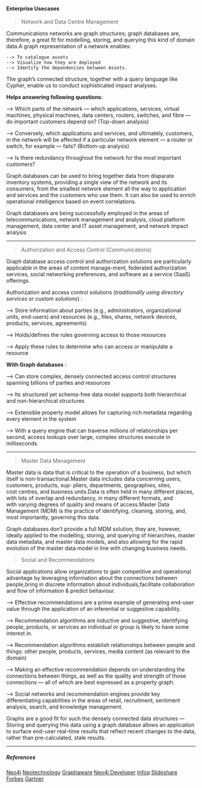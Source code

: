 #### Enterprise Usecases

> Network and Data Centre Management

Communications networks are graph structures; graph databases are, therefore, a great fit for modelling, storing, and querying this kind of domain data.A graph representation of a network enables:

    --> To catalogue assets
    --> Visualize how they are deployed
    --> Identify the dependencies between Assets. 

The graph’s connected structure, together with a query language like Cypher, enable us to conduct sophisticated impact analyses.

__Helps answering following questions:__

--> Which parts of the network — which applications, services, virtual machines, physical machines, data centers, routers, switches, and fibre — do important customers depend on? (Top-down analysis)

--> Conversely, which applications and services, and ultimately, customers, in the network will be affected if a particular network element — a router or switch, for example — fails? (Bottom-up analysis)

--> Is there redundancy throughout the network for the most important customers?

Graph databases can be used to bring together data from disparate inventory systems, providing a single view of the network and its consumers, from the smallest network element all the way to application and services and the customers who use them. It can also be used to enrich operational intelligence based on event correlations.

Graph databases are being successfully employed in the areas of telecommunications, network management and analysis, cloud platform management, data center and IT asset management, and network impact analysis

---

> Authorization and Access Control (Communications)

Graph database access control and authorization solutions are particularly applicable in the areas of content manage-ment, federated authorization services, social networking preferences, and software as a service (SaaS) offerings.

Authorization and access control solutions (_traditionally using directory services or custom solutions_) : 

--> Store information about parties (e.g., administrators, organizational units, end-users) and resources (e.g., files, shares, network devices, products, services, agreements)

--> Holds/defines the rules governing access to those resources

--> Apply these rules to determine who can access or manipulate a resource

__With Graph databases__ : 

--> Can store complex, densely connected access control structures spanning billions of parties and resources

--> Its structured yet schema-free data model supports both hierarchical and non-hierarchical structures

--> Extensible property model allows for capturing rich metadata regarding every element in the system

--> With a query engine that can traverse millions of relationships per second, access lookups over large, complex structures execute in milliseconds

---

> Master Data Management

Master data is data that is critical to the operation of a business, but which itself is non-transactional.Master data includes data concerning users, customers, products, sup‐ pliers, departments, geographies, sites, cost centres, and business units.Data is often held in many different places, with lots of overlap and redundancy, in many different formats, and with varying degrees of quality and means of access.Master Data Management (MDM) is the practice of identifying, cleaning, storing, and, most importantly, governing this data.

Graph databases don’t provide a full MDM solution; they are, however, ideally applied to the modelling, storing, and querying of hierarchies, master data metadata, and master data models, and also allowing for the rapid evolution of the master data model in line with changing business needs.

> Social and Recommendations

Social applications allow organizations to gain competitive and operational advantage by leveraging information about the connections between people,bring in discrete information about individuals,facilitate collaboration and flow of information & predict behaviour.

--> Effective recommendations are a prime example of generating end-user value through the application of an inferential or suggestive capability.

--> Recommendation algorithms are inductive and suggestive, identifying people, products, or services an individual or group is likely to have some interest in.

--> Recommendation algorithms establish relationships between people and things: other people, products, services, media content (as relevant to the domain)

--> Making an effective recommendation depends on understanding the connections between things, as well as the quality and strength of those connections — all of which are best expressed as a property graph.

--> Social networks and recommendation engines provide key differentiating capabilities in the areas of retail, recruitment, sentiment analysis, search, and knowledge management.

Graphs are a good fit for such the densely connected data structures — Storing and querying this data using a graph database allows an application to surface end-user real-time results that reflect recent changes to the data, rather than pre-calculated, stale results.

---

##### References 

   [Neo4j](http://neo4j.com/)
   [Neotechnology](http://info.neotechnology.com/rs/neotechnology)
   [Graphaware](http://graphaware.com/)
   [Neo4j Developer](http://neo4j.com/developer/)
   [Infoq](http://www.infoq.com/research)
   [Slideshare](http://www.slideshare.net)
   [Forbes](http://www.forbes.com/)
   [Gartner](http://www.gartner.com/doc/2610218)

